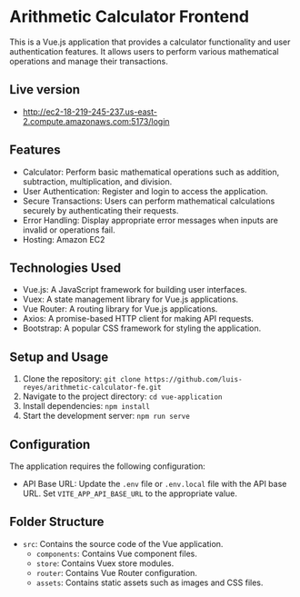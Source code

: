 # Arithmetic Calculator Frontend

This is a Vue.js application that provides a calculator functionality and user authentication features. It allows users to perform various mathematical operations and manage their transactions.

## Live version
- http://ec2-18-219-245-237.us-east-2.compute.amazonaws.com:5173/login

## Features

- Calculator: Perform basic mathematical operations such as addition, subtraction, multiplication, and division.
- User Authentication: Register and login to access the application.
- Secure Transactions: Users can perform mathematical calculations securely by authenticating their requests.
- Error Handling: Display appropriate error messages when inputs are invalid or operations fail.
- Hosting: Amazon EC2

## Technologies Used

- Vue.js: A JavaScript framework for building user interfaces.
- Vuex: A state management library for Vue.js applications.
- Vue Router: A routing library for Vue.js applications.
- Axios: A promise-based HTTP client for making API requests.
- Bootstrap: A popular CSS framework for styling the application.

## Setup and Usage

1. Clone the repository: `git clone https://github.com/luis-reyes/arithmetic-calculator-fe.git`
2. Navigate to the project directory: `cd vue-application`
3. Install dependencies: `npm install`
4. Start the development server: `npm run serve`


## Configuration

The application requires the following configuration:

- API Base URL: Update the `.env` file or `.env.local` file with the API base URL. Set `VITE_APP_API_BASE_URL` to the appropriate value.

## Folder Structure

- `src`: Contains the source code of the Vue application.
  - `components`: Contains Vue component files.
  - `store`: Contains Vuex store modules.
  - `router`: Contains Vue Router configuration.
  - `assets`: Contains static assets such as images and CSS files.
